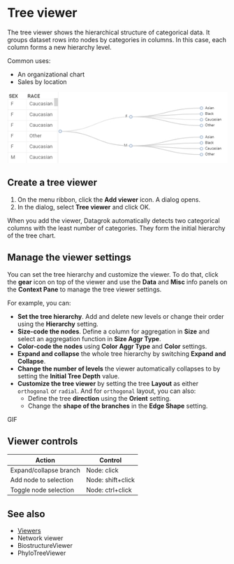 # Tree viewer

The tree viewer shows the hierarchical structure of categorical data. It groups dataset rows into nodes by categories in columns. In this case, each column forms a new hierarchy level.

Common uses:

* An organizational chart
* Sales by location

![Tree viewer](tree-viewer.png)

## Create a tree viewer

1. On the menu ribbon, click the **Add viewer** icon. A dialog opens.
1. In the dialog, select **Tree viewer** and click OK.

When you add the viewer, Datagrok automatically detects two categorical columns with the least number of categories. They form the initial hierarchy of the tree chart.  

## Manage the viewer settings

You can set the tree hierarchy and customize the viewer. To do that, click the **gear** icon on top of the viewer and use the **Data** and **Misc** info panels on the **Context Pane** to manage the tree viewer settings.

For example, you can:

* **Set the tree hierarchy**. Add and delete new levels or change their order using the **Hierarchy** setting.
* **Size-code the nodes**. Define a column for aggregation in **Size** and select an aggregation function in **Size Aggr Type**.
* **Color-code the nodes** using **Color Aggr Type** and **Color** settings.
* **Expand and collapse** the whole tree hierarchy by switching **Expand and Collapse**.
* **Change the number of levels** the viewer automatically collapses to by setting the **Initial Tree Depth** value.
* **Customize the tree viewer** by setting the tree **Layout** as either `orthogonal` or `radial`. And for `orthogonal` layout, you can also:
  * Define the tree **direction** using the **Orient** setting.
  * Change the **shape of the branches** in the **Edge Shape** setting.

GIF

## Viewer controls

|      Action                           |         Control             |
|-------------------------------------|-----------------------|
| Expand/collapse branch        |Node: click   |
| Add node to selection           | Node: shift+click|
| Toggle node selection           |  Node: ctrl+click |

## See also

* [Viewers](../viewers.md)
* Network viewer
* BiostructureViewer
* PhyloTreeViewer
